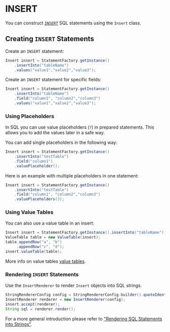 # INSERT 

You can construct [`INSERT`](https://docs.exasol.com/sql/insert.htm) SQL statements using the `Insert` class.

## Creating `INSERT` Statements

Create an `INSERT` statement:

```java
Insert insert = StatementFactory.getInstance()
    .insertInto("tableName")
    .values("value1","value2","value3");
```

Create an `INSERT` statement for specific fields:

```java
Insert insert = StatementFactory.getInstance()
    .insertInto("tableName")
    .field("column1", "column2","column3")
    .values("value1","value2","value3");
```

### Using Placeholders

In SQL you can use value placeholders (`?`) in prepared statements. This allows you to add the values later in a safe way.

You can add single placeholders in the following way:

```java
Insert insert = StatementFactory.getInstance()
    .insertInto("testTable")
    .field("column1")
    .valuePlaceholder();
```

Here is an example with multiple placeholders in one statement:

```java
Insert insert = StatementFactory.getInstance()
    .insertInto("testTable")
    .field("column1", "column2","column3")
    .valuePlaceholders(3);
```

### Using Value Tables

You can also use a value table in an insert:

```java
Insert insert = StatementFactory.getInstance().insertInto("tableName");
ValueTable table = new ValueTable(insert);
table.appendRow("a", "b")
     .appendRow("c", "d");
insert.valueTable(table);
``` 

More info on value tables [value tables](../common_constructs/value_tables.md).

### Rendering `INSERT` Statements

Use the `InsertRenderer` to render `Insert` objects into SQL strings.

```java
StringRendererConfig config = StringRendererConfig.builder().quoteIdentifiers(true).build();
InsertRenderer renderer = new InsertRenderer(config);
insert.accept(renderer);
String sql = renderer.render();
``` 

For a more general introduction please refer to ["Rendering SQL Statements into Strings"](../rendering.md).